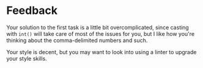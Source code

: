 # Feedback

Your solution to the first task is a little bit overcomplicated, since casting
with `int()` will take care of most of the issues for you, but I like how
you're thinking about the comma-delimited numbers and such.

Your style is decent, but you may want to look into using a linter to upgrade
your style skills.
